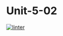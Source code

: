 # Unit-5-02
 [![linter](https://github.com/Brayden-Leblanc/Unit-5-02/workflows/linter/badge.svg)](https://github.com/marketplace/actions/super-linter)
